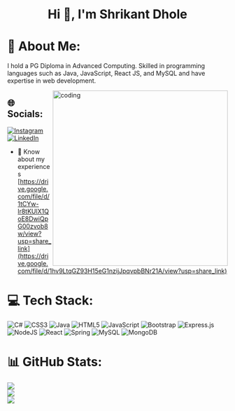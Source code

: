 <h1 align="center">Hi 👋, I'm Shrikant Dhole</h1>

# 💫 About Me:
I hold a PG Diploma in Advanced Computing. Skilled in programming languages such as Java, JavaScript, React JS, and MySQL and have expertise in web development.

<img align="right" alt="coding" width="400" src="https://user-images.githubusercontent.com/55389276/140866485-8fb1c876-9a8f-4d6a-98dc-08c4981eaf70.gif">

## 🌐 Socials:
[![Instagram](https://img.shields.io/badge/Instagram-%23E4405F.svg?logo=Instagram&logoColor=white)](https://instagram.com/shrikantd_23) [![LinkedIn](https://img.shields.io/badge/LinkedIn-%230077B5.svg?logo=linkedin&logoColor=white)](https://linkedin.com/in/shrikant-dhole) 

- 📄 Know about my experiences [https://drive.google.com/file/d/1tCYw-lr8tKUlX1QoE8DwiQpG00zvob8w/view?usp=share_link](https://drive.google.com/file/d/1hv9LtqGZ93H15eG1nzijJpqvpbBNr21A/view?usp=share_link)

# 💻 Tech Stack:
![C#](https://img.shields.io/badge/c%23-%23239120.svg?style=plastic&logo=c-sharp&logoColor=white) ![CSS3](https://img.shields.io/badge/css3-%231572B6.svg?style=plastic&logo=css3&logoColor=white) ![Java](https://img.shields.io/badge/java-%23ED8B00.svg?style=plastic&logo=java&logoColor=white) ![HTML5](https://img.shields.io/badge/html5-%23E34F26.svg?style=plastic&logo=html5&logoColor=white) ![JavaScript](https://img.shields.io/badge/javascript-%23323330.svg?style=plastic&logo=javascript&logoColor=%23F7DF1E) ![Bootstrap](https://img.shields.io/badge/bootstrap-%23563D7C.svg?style=plastic&logo=bootstrap&logoColor=white) ![Express.js](https://img.shields.io/badge/express.js-%23404d59.svg?style=plastic&logo=express&logoColor=%2361DAFB) ![NodeJS](https://img.shields.io/badge/node.js-6DA55F?style=plastic&logo=node.js&logoColor=white) ![React](https://img.shields.io/badge/react-%2320232a.svg?style=plastic&logo=react&logoColor=%2361DAFB) ![Spring](https://img.shields.io/badge/spring-%236DB33F.svg?style=plastic&logo=spring&logoColor=white) ![MySQL](https://img.shields.io/badge/mysql-%2300f.svg?style=plastic&logo=mysql&logoColor=white) ![MongoDB](https://img.shields.io/badge/MongoDB-%234ea94b.svg?style=plastic&logo=mongodb&logoColor=white)
# 📊 GitHub Stats:
![](https://github-readme-stats.vercel.app/api?username=shrikant-dhole&theme=default&hide_border=false&include_all_commits=false&count_private=false)<br/>
![](https://github-readme-streak-stats.herokuapp.com/?user=shrikant-dhole&theme=default&hide_border=false)<br/>
![](https://github-readme-stats.vercel.app/api/top-langs/?username=shrikant-dhole&theme=default&hide_border=false&include_all_commits=false&count_private=false&layout=compact)

<!-- Proudly created with GPRM ( https://gprm.itsvg.in ) -->
